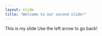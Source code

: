 ```yaml
---
layout: slide
title: "Welcome to our second slide!"
---
```

This is my slide 
Use the left arrow to go back!
